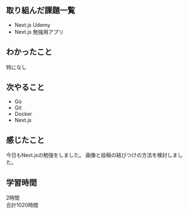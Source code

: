 ## 取り組んだ課題一覧
- Next.js Udemy
- Next.js 勉強用アプリ

## わかったこと
特になし

## 次やること
- Go
- Git
- Docker
- Next.js

## 感じたこと
今日もNext.jsの勉強をしました。
画像と投稿の結びつけの方法を検討しました。

## 学習時間
2時間<br />
合計1020時間
